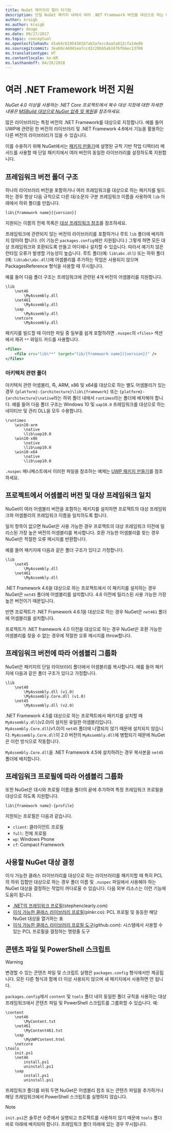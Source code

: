 ```yaml
---
title: NuGet 패키지의 멀티 타기팅
description: 단일 NuGet 패키지 내에서 여러 .NET Framework 버전을 대상으로 하는 다양한 방법에 대한 설명입니다.
author: kraigb
ms.author: kraigb
manager: douge
ms.date: 09/27/2017
ms.topic: conceptual
ms.openlocfilehash: d1a64c61954381b7ab3a7ecc8aa5a812cfa14e8b
ms.sourcegitcommit: 3eab9c4dd41ea7ccd2c28bb5ab16f6fbbec13708
ms.translationtype: HT
ms.contentlocale: ko-KR
ms.lasthandoff: 04/26/2018
---
```

# <a name="supporting-multiple-net-framework-versions"></a>여러 .NET Framework 버전 지원

*NuGet 4.0 이상을 사용하는 .NET Core 프로젝트에서 복수 대상 지정에 대한 자세한 내용은 [MSBuild 대상으로 NuGet 압축 및 복원](../reference/msbuild-targets.md)을 참조하세요.*

많은 라이브러리는 특정 버전의 .NET Framework를 대상으로 지정합니다. 예를 들어 UWP에 관련된 한 버전의 라이브러리 및 .NET Framework 4.6에서 기능을 활용하는 다른 버전의 라이브러리가 있을 수 있습니다.

이를 수용하기 위해 NuGet에서는 [패키지 만들기](../create-packages/creating-a-package.md#from-a-convention-based-working-directory)에 설명된 규칙 기반 작업 디렉터리 메서드를 사용할 때 단일 패키지에서 여러 버전의 동일한 라이브러리를 설정하도록 지원합니다.

## <a name="framework-version-folder-structure"></a>프레임워크 버전 폴더 구조

하나의 라이브러리 버전을 포함하거나 여러 프레임워크를 대상으로 하는 패키지를 빌드하는 경우 항상 다음 규칙으로 다른 대/소문자 구분 프레임워크 이름을 사용하여 `lib` 아래에서 하위 폴더를 만듭니다.

    lib\{framework name}[{version}]

지원되는 이름의 전체 목록은 [대상 프레임워크 참조](../reference/target-frameworks.md#supported-frameworks)를 참조하세요.

프레임워크에 관련되지 않는 버전의 라이브러리를 포함하거나 루트 `lib` 폴더에 배치하지 않아야 합니다. (이 기능은 `packages.config`에만 지원됩니다.) 그렇게 하면 모든 대상 프레임워크와 호환되도록 만들고 어디에나 설치할 수 있습니다. 따라서 예기치 않은 런타임 오류가 발생할 가능성이 높습니다. 루트 폴더(예: `lib\abc.dll`) 또는 하위 폴더(예: `lib\abc\abc.dll`)에 어셈블리를 추가하는 작업은 사용되지 않으며 PackagesReference 형식을 사용할 때 무시됩니다.

예를 들어 다음 폴더 구조는 프레임워크에 관련된 4개 버전의 어셈블리를 지원합니다.

    \lib
        \net46
            \MyAssembly.dll
        \net461
            \MyAssembly.dll
        \uap
            \MyAssembly.dll
        \netcore
            \MyAssembly.dll

패키지를 빌드할 때 이러한 파일 중 일부를 쉽게 포함하려면 `.nuspec`의 `<files>` 섹션에서 재귀 `**` 와일드 카드를 사용합니다.

```xml
<files>
    <file src="lib\**" target="lib/{framework name}[{version}]" />
</files>
```

### <a name="architecture-specific-folders"></a>아키텍처 관련 폴더

아키텍처 관련 어셈블리, 즉, ARM, x86 및 x64를 대상으로 하는 별도 어셈블리가 있는 경우 `{platform}-{architecture}\lib\{framework}` 또는 `{platform}-{architecture}\native`라는 하위 폴더 내에서 `runtimes`라는 폴더에 배치해야 합니다. 예를 들어 다음 폴더 구조는 Windows 10 및 `uap10.0` 프레임워크를 대상으로 하는 네이티브 및 관리 DLL을 모두 수용합니다.

    \runtimes
        \win10-arm
            \native
            \lib\uap10.0
        \win10-x86
            \native
            \lib\uap10.0
        \win10-x64
            \native
            \lib\uap10.0

`.nuspec` 매니페스트에서 이러한 파일을 참조하는 예제는 [UWP 패키지 만들기](../guides/create-uwp-packages.md)를 참조하세요.

## <a name="matching-assembly-versions-and-the-target-framework-in-a-project"></a>프로젝트에서 어셈블리 버전 및 대상 프레임워크 일치

NuGet이 여러 어셈블리 버전을 포함하는 패키지를 설치하면 프로젝트의 대상 프레임워크와 어셈블리의 프레임워크 이름을 일치하도록 합니다.

일치 항목이 없으면 NuGet은 사용 가능한 경우 프로젝트의 대상 프레임워크 이전에 릴리스된 가장 높은 버전의 어셈블리를 복사합니다. 호환 가능한 어셈블리를 찾는 경우 NuGet은 적절한 오류 메시지를 반환합니다.

예를 들어 패키지에 다음과 같은 폴더 구조가 있다고 가정합니다.

    \lib
        \net45
            \MyAssembly.dll
        \net461
            \MyAssembly.dll

.NET Framework 4.6을 대상으로 하는 프로젝트에서 이 패키지를 설치하는 경우 NuGet은 `net45` 폴더에 어셈블리를 설치합니다. 4.6 이전에 릴리스된 사용 가능한 가장 높은 버전이기 때문입니다.

반면 프로젝트가 .NET Framework 4.6.1을 대상으로 하는 경우 NuGet은 `net461` 폴더에 어셈블리를 설치합니다.

프로젝트가 .NET framework 4.0 이전을 대상으로 하는 경우 NuGet은 호환 가능한 어셈블리를 찾을 수 없는 경우에 적절한 오류 메시지를 throw합니다.

## <a name="grouping-assemblies-by-framework-version"></a>프레임워크 버전에 따라 어셈블리 그룹화

NuGet은 패키지의 단일 라이브러리 폴더에서 어셈블리를 복사합니다. 예를 들어 패키지에 다음과 같은 폴더 구조가 있다고 가정합니다.

    \lib
        \net40
            \MyAssembly.dll (v1.0)
            \MyAssembly.Core.dll (v1.0)
        \net45
            \MyAssembly.dll (v2.0)

.NET Framework 4.5를 대상으로 하는 프로젝트에서 패키지를 설치할 때 `MyAssembly.dll`(v2.0)이 설치된 유일한 어셈블리입니다. `MyAssembly.Core.dll`(v1.0)이 `net45` 폴더에 나열되지 않기 때문에 설치되지 않습니다. `MyAssembly.Core.dll`이 2.0 버전의 `MyAssembly.dll`에 병합되기 때문에 NuGet은 이런 방식으로 작동합니다.

`MyAssembly.Core.dll`을 .NET Framework 4.5에 설치하려는 경우 복사본을 `net45` 폴더에 배치합니다.

## <a name="grouping-assemblies-by-framework-profile"></a>프레임워크 프로필에 따라 어셈블리 그룹화

또한 NuGet은 대시와 프로필 이름을 폴더의 끝에 추가하여 특정 프레임워크 프로필을 대상으로 하도록 지원합니다.

    lib\{framework name}-{profile}

지원되는 프로필은 다음과 같습니다.

- `client`: 클라이언트 프로필
- `full`: 전체 프로필
- `wp`: Windows Phone
- `cf`: Compact Framework

## <a name="determining-which-nuget-target-to-use"></a>사용할 NuGet 대상 결정

이식 가능한 클래스 라이브러리를 대상으로 하는 라이브러리를 패키지할 때 특히 PCL의 하위 집합만 대상으로 하는 경우 폴더 이름 및 `.nuspec` 파일에서 사용해야 하는 NuGet 대상을 결정하는 작업이 까다로울 수 있습니다. 다음 외부 리소스는 이런 기능에 도움이 됩니다.

- [.NET의 프레임워크 프로필](http://blog.stephencleary.com/2012/05/framework-profiles-in-net.html)(stephenclearly.com)
- [이식 가능한 클래스 라이브러리 프로필](http://embed.plnkr.co/03ck2dCtnJogBKHJ9EjY/preview)(plnkr.co): PCL 프로필 및 동등한 해당 NuGet 대상을 열거하는 표
- [이식 가능한 클래스 라이브러리 프로필 도구](https://github.com/StephenCleary/PortableLibraryProfiles)(github.com): 시스템에서 사용할 수 있는 PCL 프로필을 결정하는 명령줄 도구

## <a name="content-files-and-powershell-scripts"></a>콘텐츠 파일 및 PowerShell 스크립트

> [!Warning]
> 변경할 수 있는 콘텐츠 파일 및 스크립트 실행은 `packages.config` 형식에서만 제공됩니다. 모든 다른 형식과 함께 더 이상 사용되지 않으며 새 패키지에서 사용하면 안 됩니다.

`packages.config`에서 `content` 및 `tools` 폴더 내의 동일한 폴더 규칙을 사용하는 대상 프레임워크에서 콘텐츠 파일 및 PowerShell 스크립트를 그룹화할 수 있습니다. 예:

    \content
        \net46
            \MyContent.txt
        \net461
            \MyContent461.txt
        \uap
            \MyUWPContent.html
        \netcore
    \tools
        init.ps1
        \net46
            install.ps1
            uninstall.ps1
        \uap
            install.ps1
            uninstall.ps1

프레임워크 폴더를 비워 두면 NuGet은 어셈블리 참조 또는 콘텐츠 파일을 추가하거나 해당 프레임워크에서 PowerShell 스크립트를 실행하지 않습니다.

> [!Note]
> `init.ps1`은 솔루션 수준에서 실행되고 프로젝트를 사용하지 않기 때문에 `tools` 폴더 바로 아래에 배치되야 합니다. 프레임워크 폴더 아래에 있는 경우 무시됩니다.
